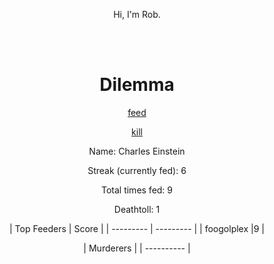 <p align="center">Hi, I'm Rob.</p>

<br>
<br>

<h1 align="center">
Dilemma
</h1>

<p align="center">
<a href=https://github.com/foogolplex/foogolplex/issues/new?title=feed&body=just+click+submit+and+feed+they+will>feed</a>
</p>
<p align="center">
<a href=https://github.com/foogolplex/foogolplex/issues/new?title=kill&body=just+click+submit+and+they+will+die+but+be+warned+that+you+will+be+revoked+from+your+privileges>kill</a>
</p>

<p align="center">
Name: Charles Einstein
</p>

<p align="center">
Streak (currently fed): 6
</p>

<p align="center">
Total times fed: 9
</p>

<p align="center">
Deathtoll: 1
</p>

<center>
| Top Feeders | Score |
| --------- | --------- |
| foogolplex |9 |</center><center>

| Murderers |
| ---------- |</center>